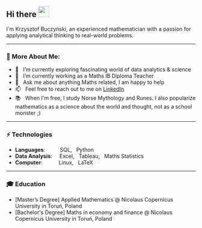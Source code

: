 ## Hi there <img src="https://github.com/TheDudeThatCode/TheDudeThatCode/blob/master/Assets/Hi.gif" width="29px"> 

I'm Krzysztof Buczyński, an experienced mathematician with a passion for applying analytical thinking to real-world problems.

<hr>

### 🧐 More About Me:

- 🌱 &nbsp; I’m currently exploring fascinating world of data analytics & science  
- 🔭 &nbsp; I’m currently working as a Maths IB Diploma Teacher
- 💬 &nbsp; Ask me about anything Maths related, I am happy to help
- 📫 &nbsp; Feel free to reach out to me on [LinkedIn](https://www.linkedin.com/in/krzysztof-buczynski/)
- 📚 &nbsp; When I'm free, I study Norse Mythology and Runes. I also popularize mathematics as a science about the world and thought, not as a school monster ;)

<hr>

### ⚡ Technologies
- **Languages**:&nbsp;&nbsp;&nbsp;&nbsp;&nbsp;&nbsp;&nbsp;&nbsp;&nbsp;        SQL, &nbsp; Python
- **Data Analysis**:&nbsp;&nbsp;&nbsp;&nbsp;          Excel, &nbsp; Tableau, &nbsp; Maths Statistics
- **Computer**:&nbsp;&nbsp;&nbsp;&nbsp;&nbsp;&nbsp;&nbsp;&nbsp;&nbsp;&nbsp;                Linux, &nbsp; LaTeX

<hr>

### 🎓  Education 
- [Master’s Degree] Applied Mathematics @ Nicolaus Copernicus University in Toruń, Poland
- [Bachelor's Degree] Maths in economy and finance @ Nicolaus Copernicus University in Toruń, Poland
